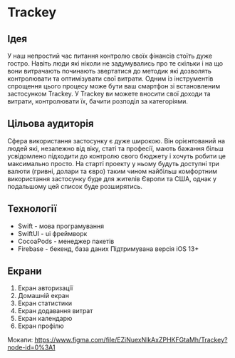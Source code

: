 # Trackey

## Ідея
У наш непростий час питання контролю своїх фінансів стоїть дуже гостро. Навіть люди які ніколи не задумувались про те скільки і на що вони витрачають починають звертатися до методик які дозволять контролювати та оптимізувати свої витрати. Одним із інструментів спрощення цього процесу може бути ваш смартфон зі встановленим застосунком Trackey. У Trackey ви можете вносити свої доходи та витрати, контролювати їх, бачити розподіл за категоріями.

## Цільова аудиторія
Сфера використання застосунку є дуже широкою. Він орієнтований на людей які, незалежно від віку, статі та професії, мають бажання більш усвідомлено підходити до контролю свого бюджету і хочуть робити це максимально просто. На старті проекту у ньому будуть доступні три валюти (гривні, долари та євро) таким чином найбільш комфортним використання застосунку буде для жителів Європи та США, однак у подальшому цей список буде розширятись.

## Технології
* Swift - мова програмування
* SwiftUI - ui фреймворк
* CocoaPods - менеджер пакетів
* Firebase - бекенд, база даних
Підтримувана версія iOS 13+

## Екрани
1. Екран авторизації
2. Домашній екран
3. Екран статистики
4. Екран додавання витрат
5. Екран календарю
6. Екран профілю

Мокапи: https://www.figma.com/file/EZiNuexNlkAxZPHKFGtaMh/Trackey?node-id=0%3A1
